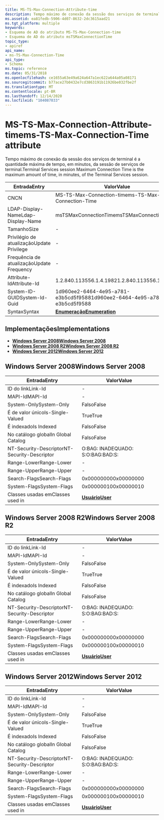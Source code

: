 ```yaml
---
title: MS-TS-Max-Connection-Attribute-time
description: Tempo máximo de conexão da sessão dos serviços de terminal é a quantidade máxima de tempo, em minutos, da sessão de serviços de terminal.
ms.assetid: ea81fedb-5906-4d07-8632-2dc3615aad21
ms.tgt_platform: multiple
keywords:
- Esquema de AD do atributo MS-TS-Max-Connection-time
- Esquema de AD do atributo msTSMaxConnectionTime
topic_type:
- apiref
api_name:
- ms-TS-Max-Connection-Time
api_type:
- Schema
ms.topic: reference
ms.date: 05/31/2018
ms.openlocfilehash: ce1655a63e49a624a647a1ec622a644a05a08171
ms.sourcegitcommit: b77ace27b0432e7cd3863191b11926be032fbe2f
ms.translationtype: MT
ms.contentlocale: pt-BR
ms.lasthandoff: 12/14/2020
ms.locfileid: "104087033"
---
```

# <a name="ms-ts-max-connection-time-attribute"></a><span data-ttu-id="7860c-105">MS-TS-Max-Connection-Attribute-time</span><span class="sxs-lookup"><span data-stu-id="7860c-105">ms-TS-Max-Connection-Time attribute</span></span>

<span data-ttu-id="7860c-106">Tempo máximo de conexão da sessão dos serviços de terminal é a quantidade máxima de tempo, em minutos, da sessão de serviços de terminal.</span><span class="sxs-lookup"><span data-stu-id="7860c-106">Terminal Services session Maximum Connection Time is the maximum amount of time, in minutes, of the Terminal Services session.</span></span>



| <span data-ttu-id="7860c-107">Entrada</span><span class="sxs-lookup"><span data-stu-id="7860c-107">Entry</span></span> | <span data-ttu-id="7860c-108">Valor</span><span class="sxs-lookup"><span data-stu-id="7860c-108">Value</span></span> |
|-------------------|--------------------------------------|
| <span data-ttu-id="7860c-109">CN</span><span class="sxs-lookup"><span data-stu-id="7860c-109">CN</span></span>                | <span data-ttu-id="7860c-110">MS-TS-Max-Connection-time</span><span class="sxs-lookup"><span data-stu-id="7860c-110">ms-TS-Max-Connection-Time</span></span>            |
| <span data-ttu-id="7860c-111">LDAP-Display-Name</span><span class="sxs-lookup"><span data-stu-id="7860c-111">Ldap-Display-Name</span></span> | <span data-ttu-id="7860c-112">msTSMaxConnectionTime</span><span class="sxs-lookup"><span data-stu-id="7860c-112">msTSMaxConnectionTime</span></span>                |
| <span data-ttu-id="7860c-113">Tamanho</span><span class="sxs-lookup"><span data-stu-id="7860c-113">Size</span></span>              | \-                                   |
| <span data-ttu-id="7860c-114">Privilégio de atualização</span><span class="sxs-lookup"><span data-stu-id="7860c-114">Update Privilege</span></span>  | \-                                   |
| <span data-ttu-id="7860c-115">Frequência de atualização</span><span class="sxs-lookup"><span data-stu-id="7860c-115">Update Frequency</span></span>  | \-                                   |
| <span data-ttu-id="7860c-116">Attribute-Id</span><span class="sxs-lookup"><span data-stu-id="7860c-116">Attribute-Id</span></span>      | <span data-ttu-id="7860c-117">1.2.840.113556.1.4.1982</span><span class="sxs-lookup"><span data-stu-id="7860c-117">1.2.840.113556.1.4.1982</span></span>              |
| <span data-ttu-id="7860c-118">System-ID-GUID</span><span class="sxs-lookup"><span data-stu-id="7860c-118">System-Id-Guid</span></span>    | <span data-ttu-id="7860c-119">1d960ee2-6464-4e95-a781-e3b5cd5f9588</span><span class="sxs-lookup"><span data-stu-id="7860c-119">1d960ee2-6464-4e95-a781-e3b5cd5f9588</span></span> |
| <span data-ttu-id="7860c-120">Syntax</span><span class="sxs-lookup"><span data-stu-id="7860c-120">Syntax</span></span>            | [<span data-ttu-id="7860c-121">**Enumeração**</span><span class="sxs-lookup"><span data-stu-id="7860c-121">**Enumeration**</span></span>](s-enumeration.md) |



## <a name="implementations"></a><span data-ttu-id="7860c-122">Implementações</span><span class="sxs-lookup"><span data-stu-id="7860c-122">Implementations</span></span>

-   [<span data-ttu-id="7860c-123">**Windows Server 2008**</span><span class="sxs-lookup"><span data-stu-id="7860c-123">**Windows Server 2008**</span></span>](#windows-server-2008)
-   [<span data-ttu-id="7860c-124">**Windows Server 2008 R2**</span><span class="sxs-lookup"><span data-stu-id="7860c-124">**Windows Server 2008 R2**</span></span>](#windows-server-2008-r2)
-   [<span data-ttu-id="7860c-125">**Windows Server 2012**</span><span class="sxs-lookup"><span data-stu-id="7860c-125">**Windows Server 2012**</span></span>](#windows-server-2012)

## <a name="windows-server-2008"></a><span data-ttu-id="7860c-126">Windows Server 2008</span><span class="sxs-lookup"><span data-stu-id="7860c-126">Windows Server 2008</span></span>



| <span data-ttu-id="7860c-127">Entrada</span><span class="sxs-lookup"><span data-stu-id="7860c-127">Entry</span></span> | <span data-ttu-id="7860c-128">Valor</span><span class="sxs-lookup"><span data-stu-id="7860c-128">Value</span></span> |
|------------------------|-----------------------------------|
| <span data-ttu-id="7860c-129">ID do link</span><span class="sxs-lookup"><span data-stu-id="7860c-129">Link-Id</span></span>                | \-                                |
| <span data-ttu-id="7860c-130">MAPI-Id</span><span class="sxs-lookup"><span data-stu-id="7860c-130">MAPI-Id</span></span>                | \-                                |
| <span data-ttu-id="7860c-131">System-Only</span><span class="sxs-lookup"><span data-stu-id="7860c-131">System-Only</span></span>            | <span data-ttu-id="7860c-132">Falso</span><span class="sxs-lookup"><span data-stu-id="7860c-132">False</span></span>                             |
| <span data-ttu-id="7860c-133">É de valor único</span><span class="sxs-lookup"><span data-stu-id="7860c-133">Is-Single-Valued</span></span>       | <span data-ttu-id="7860c-134">True</span><span class="sxs-lookup"><span data-stu-id="7860c-134">True</span></span>                              |
| <span data-ttu-id="7860c-135">É indexado</span><span class="sxs-lookup"><span data-stu-id="7860c-135">Is Indexed</span></span>             | <span data-ttu-id="7860c-136">Falso</span><span class="sxs-lookup"><span data-stu-id="7860c-136">False</span></span>                             |
| <span data-ttu-id="7860c-137">No catálogo global</span><span class="sxs-lookup"><span data-stu-id="7860c-137">In Global Catalog</span></span>      | <span data-ttu-id="7860c-138">Falso</span><span class="sxs-lookup"><span data-stu-id="7860c-138">False</span></span>                             |
| <span data-ttu-id="7860c-139">NT-Security-Descriptor</span><span class="sxs-lookup"><span data-stu-id="7860c-139">NT-Security-Descriptor</span></span> | <span data-ttu-id="7860c-140">O:BAG: INADEQUADO: S:</span><span class="sxs-lookup"><span data-stu-id="7860c-140">O:BAG:BAD:S:</span></span>                      |
| <span data-ttu-id="7860c-141">Range-Lower</span><span class="sxs-lookup"><span data-stu-id="7860c-141">Range-Lower</span></span>            | \-                                |
| <span data-ttu-id="7860c-142">Range-Upper</span><span class="sxs-lookup"><span data-stu-id="7860c-142">Range-Upper</span></span>            | \-                                |
| <span data-ttu-id="7860c-143">Search-Flags</span><span class="sxs-lookup"><span data-stu-id="7860c-143">Search-Flags</span></span>           | <span data-ttu-id="7860c-144">0x00000000</span><span class="sxs-lookup"><span data-stu-id="7860c-144">0x00000000</span></span>                        |
| <span data-ttu-id="7860c-145">System-Flags</span><span class="sxs-lookup"><span data-stu-id="7860c-145">System-Flags</span></span>           | <span data-ttu-id="7860c-146">0x00000010</span><span class="sxs-lookup"><span data-stu-id="7860c-146">0x00000010</span></span>                        |
| <span data-ttu-id="7860c-147">Classes usadas em</span><span class="sxs-lookup"><span data-stu-id="7860c-147">Classes used in</span></span>        | [<span data-ttu-id="7860c-148">**Usuário**</span><span class="sxs-lookup"><span data-stu-id="7860c-148">**User**</span></span>](c-user.md)<br/> |



## <a name="windows-server-2008-r2"></a><span data-ttu-id="7860c-149">Windows Server 2008 R2</span><span class="sxs-lookup"><span data-stu-id="7860c-149">Windows Server 2008 R2</span></span>



| <span data-ttu-id="7860c-150">Entrada</span><span class="sxs-lookup"><span data-stu-id="7860c-150">Entry</span></span> | <span data-ttu-id="7860c-151">Valor</span><span class="sxs-lookup"><span data-stu-id="7860c-151">Value</span></span> |
|------------------------|-----------------------------------|
| <span data-ttu-id="7860c-152">ID do link</span><span class="sxs-lookup"><span data-stu-id="7860c-152">Link-Id</span></span>                | \-                                |
| <span data-ttu-id="7860c-153">MAPI-Id</span><span class="sxs-lookup"><span data-stu-id="7860c-153">MAPI-Id</span></span>                | \-                                |
| <span data-ttu-id="7860c-154">System-Only</span><span class="sxs-lookup"><span data-stu-id="7860c-154">System-Only</span></span>            | <span data-ttu-id="7860c-155">Falso</span><span class="sxs-lookup"><span data-stu-id="7860c-155">False</span></span>                             |
| <span data-ttu-id="7860c-156">É de valor único</span><span class="sxs-lookup"><span data-stu-id="7860c-156">Is-Single-Valued</span></span>       | <span data-ttu-id="7860c-157">True</span><span class="sxs-lookup"><span data-stu-id="7860c-157">True</span></span>                              |
| <span data-ttu-id="7860c-158">É indexado</span><span class="sxs-lookup"><span data-stu-id="7860c-158">Is Indexed</span></span>             | <span data-ttu-id="7860c-159">Falso</span><span class="sxs-lookup"><span data-stu-id="7860c-159">False</span></span>                             |
| <span data-ttu-id="7860c-160">No catálogo global</span><span class="sxs-lookup"><span data-stu-id="7860c-160">In Global Catalog</span></span>      | <span data-ttu-id="7860c-161">Falso</span><span class="sxs-lookup"><span data-stu-id="7860c-161">False</span></span>                             |
| <span data-ttu-id="7860c-162">NT-Security-Descriptor</span><span class="sxs-lookup"><span data-stu-id="7860c-162">NT-Security-Descriptor</span></span> | <span data-ttu-id="7860c-163">O:BAG: INADEQUADO: S:</span><span class="sxs-lookup"><span data-stu-id="7860c-163">O:BAG:BAD:S:</span></span>                      |
| <span data-ttu-id="7860c-164">Range-Lower</span><span class="sxs-lookup"><span data-stu-id="7860c-164">Range-Lower</span></span>            | \-                                |
| <span data-ttu-id="7860c-165">Range-Upper</span><span class="sxs-lookup"><span data-stu-id="7860c-165">Range-Upper</span></span>            | \-                                |
| <span data-ttu-id="7860c-166">Search-Flags</span><span class="sxs-lookup"><span data-stu-id="7860c-166">Search-Flags</span></span>           | <span data-ttu-id="7860c-167">0x00000000</span><span class="sxs-lookup"><span data-stu-id="7860c-167">0x00000000</span></span>                        |
| <span data-ttu-id="7860c-168">System-Flags</span><span class="sxs-lookup"><span data-stu-id="7860c-168">System-Flags</span></span>           | <span data-ttu-id="7860c-169">0x00000010</span><span class="sxs-lookup"><span data-stu-id="7860c-169">0x00000010</span></span>                        |
| <span data-ttu-id="7860c-170">Classes usadas em</span><span class="sxs-lookup"><span data-stu-id="7860c-170">Classes used in</span></span>        | [<span data-ttu-id="7860c-171">**Usuário**</span><span class="sxs-lookup"><span data-stu-id="7860c-171">**User**</span></span>](c-user.md)<br/> |



## <a name="windows-server-2012"></a><span data-ttu-id="7860c-172">Windows Server 2012</span><span class="sxs-lookup"><span data-stu-id="7860c-172">Windows Server 2012</span></span>



| <span data-ttu-id="7860c-173">Entrada</span><span class="sxs-lookup"><span data-stu-id="7860c-173">Entry</span></span> | <span data-ttu-id="7860c-174">Valor</span><span class="sxs-lookup"><span data-stu-id="7860c-174">Value</span></span> |
|------------------------|-----------------------------------|
| <span data-ttu-id="7860c-175">ID do link</span><span class="sxs-lookup"><span data-stu-id="7860c-175">Link-Id</span></span>                | \-                                |
| <span data-ttu-id="7860c-176">MAPI-Id</span><span class="sxs-lookup"><span data-stu-id="7860c-176">MAPI-Id</span></span>                | \-                                |
| <span data-ttu-id="7860c-177">System-Only</span><span class="sxs-lookup"><span data-stu-id="7860c-177">System-Only</span></span>            | <span data-ttu-id="7860c-178">Falso</span><span class="sxs-lookup"><span data-stu-id="7860c-178">False</span></span>                             |
| <span data-ttu-id="7860c-179">É de valor único</span><span class="sxs-lookup"><span data-stu-id="7860c-179">Is-Single-Valued</span></span>       | <span data-ttu-id="7860c-180">True</span><span class="sxs-lookup"><span data-stu-id="7860c-180">True</span></span>                              |
| <span data-ttu-id="7860c-181">É indexado</span><span class="sxs-lookup"><span data-stu-id="7860c-181">Is Indexed</span></span>             | <span data-ttu-id="7860c-182">Falso</span><span class="sxs-lookup"><span data-stu-id="7860c-182">False</span></span>                             |
| <span data-ttu-id="7860c-183">No catálogo global</span><span class="sxs-lookup"><span data-stu-id="7860c-183">In Global Catalog</span></span>      | <span data-ttu-id="7860c-184">Falso</span><span class="sxs-lookup"><span data-stu-id="7860c-184">False</span></span>                             |
| <span data-ttu-id="7860c-185">NT-Security-Descriptor</span><span class="sxs-lookup"><span data-stu-id="7860c-185">NT-Security-Descriptor</span></span> | <span data-ttu-id="7860c-186">O:BAG: INADEQUADO: S:</span><span class="sxs-lookup"><span data-stu-id="7860c-186">O:BAG:BAD:S:</span></span>                      |
| <span data-ttu-id="7860c-187">Range-Lower</span><span class="sxs-lookup"><span data-stu-id="7860c-187">Range-Lower</span></span>            | \-                                |
| <span data-ttu-id="7860c-188">Range-Upper</span><span class="sxs-lookup"><span data-stu-id="7860c-188">Range-Upper</span></span>            | \-                                |
| <span data-ttu-id="7860c-189">Search-Flags</span><span class="sxs-lookup"><span data-stu-id="7860c-189">Search-Flags</span></span>           | <span data-ttu-id="7860c-190">0x00000000</span><span class="sxs-lookup"><span data-stu-id="7860c-190">0x00000000</span></span>                        |
| <span data-ttu-id="7860c-191">System-Flags</span><span class="sxs-lookup"><span data-stu-id="7860c-191">System-Flags</span></span>           | <span data-ttu-id="7860c-192">0x00000010</span><span class="sxs-lookup"><span data-stu-id="7860c-192">0x00000010</span></span>                        |
| <span data-ttu-id="7860c-193">Classes usadas em</span><span class="sxs-lookup"><span data-stu-id="7860c-193">Classes used in</span></span>        | [<span data-ttu-id="7860c-194">**Usuário**</span><span class="sxs-lookup"><span data-stu-id="7860c-194">**User**</span></span>](c-user.md)<br/> |



 

 





